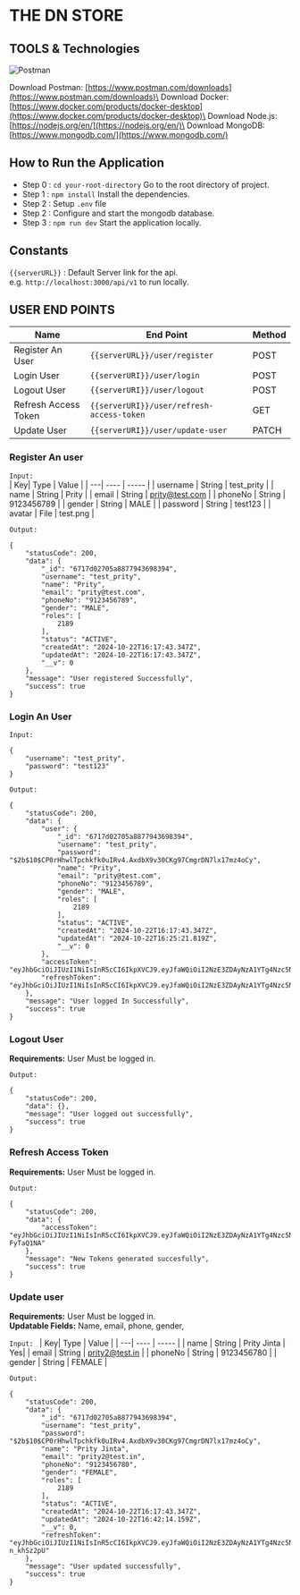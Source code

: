 # THE DN STORE 

## TOOLS & Technologies
![Postman](https://skillicons.dev/icons?i=postman,docker,nodejs,mongodb,express)

Download Postman: [https://www.postman.com/downloads](https://www.postman.com/downloads)\
Download Docker: [https://www.docker.com/products/docker-desktop](https://www.docker.com/products/docker-desktop)\
Download Node.js: [https://nodejs.org/en/](https://nodejs.org/en/)\
Download MongoDB: [https://www.mongodb.com/](https://www.mongodb.com/)



## How to Run the Application
- Step 0 : `cd your-root-directory` Go to the root directory of project.
- Step 1 : `npm install` Install the dependencies.
- Step 2 : Setup `.env` file
- Step 2 : Configure and start the mongodb database.
- Step 3 : `npm run dev` Start the application locally. 

## Constants
`{{serverURL}}` : Default Server link for the api.\
     e.g. `http://localhost:3000/api/v1` to run locally.

## USER END POINTS

| Name| End Point | Method |
| -----| --------- | ------ |
|Register An User | `{{serverURL}}/user/register` | POST |
|Login User | `{{serverURI}}/user/login` | POST |
|Logout User | `{{serverURI}}/user/logout` | POST |
|Refresh Access Token | `{{serverURI}}/user/refresh-access-token` | GET |
|Update User | `{{serverURI}}/user/update-user` | PATCH |


### Register An user
`Input: `   
| Key| Type | Value |
| ---| ---- | ----- |
| username | String | test_prity |
| name | String | Prity |
| email | String | prity@test.com |
| phoneNo | String | 9123456789 |
| gender | String | MALE |
| password | String | test123 |
| avatar | File | test.png |

`Output: `
```
{
    "statusCode": 200,
    "data": {
        "_id": "6717d02705a8877943698394",
        "username": "test_prity",
        "name": "Prity",
        "email": "prity@test.com",
        "phoneNo": "9123456789",
        "gender": "MALE",
        "roles": [
            2189
        ],
        "status": "ACTIVE",
        "createdAt": "2024-10-22T16:17:43.347Z",
        "updatedAt": "2024-10-22T16:17:43.347Z",
        "__v": 0
    },
    "message": "User registered Successfully",
    "success": true
}
```

### Login An User
`Input: `
```
{
    "username": "test_prity",
    "password": "test123"
}
```

`Output: `

``` 
{
    "statusCode": 200,
    "data": {
        "user": {
            "_id": "6717d02705a8877943698394",
            "username": "test_prity",
            "password": "$2b$10$CP0rHhwlTpchkfk0uIRv4.AxdbX9v30CKg97CmgrDN7lx17mz4oCy",
            "name": "Prity",
            "email": "prity@test.com",
            "phoneNo": "9123456789",
            "gender": "MALE",
            "roles": [
                2189
            ],
            "status": "ACTIVE",
            "createdAt": "2024-10-22T16:17:43.347Z",
            "updatedAt": "2024-10-22T16:25:21.819Z",
            "__v": 0
        },
        "accessToken": "eyJhbGciOiJIUzI1NiIsInR5cCI6IkpXVCJ9.eyJfaWQiOiI2NzE3ZDAyNzA1YTg4Nzc5NDM2OTgzOTQiLCJlbWFpbCI6InByaXR5QHRlc3QuY29tIiwidXNlcm5hbWUiOiJ0ZXN0X3ByaXR5Iiwicm9sZXMiOnsiQ1VTVE9NRVIiOjIxODl9LCJpYXQiOjE3Mjk2MTQzMjEsImV4cCI6MTcyOTcwMDcyMX0.8abpWlQxJJuFg89z7KTW0sGE2xVdtOzKREYZoTznzhg",
        "refreshToken": "eyJhbGciOiJIUzI1NiIsInR5cCI6IkpXVCJ9.eyJfaWQiOiI2NzE3ZDAyNzA1YTg4Nzc5NDM2OTgzOTQiLCJpYXQiOjE3Mjk2MTQzMjEsImV4cCI6MTczMDQ3ODMyMX0.EDBPMXWfg9R6Ul__s1muBlJo6H12sbDRIiqqZnw3JDE"
    },
    "message": "User logged In Successfully",
    "success": true
}
```

### Logout User
**Requirements:** User Must be logged in.

`Output:`

```
{
    "statusCode": 200,
    "data": {},
    "message": "User logged out successfully",
    "success": true
}
```


### Refresh Access Token
**Requirements:** User Must be logged in. 

`Output:`
```
{
    "statusCode": 200,
    "data": {
        "accessToken": "eyJhbGciOiJIUzI1NiIsInR5cCI6IkpXVCJ9.eyJfaWQiOiI2NzE3ZDAyNzA1YTg4Nzc5NDM2OTgzOTQiLCJlbWFpbCI6InByaXR5QHRlc3QuY29tIiwidXNlcm5hbWUiOiJ0ZXN0X3ByaXR5Iiwicm9sZXMiOnsiQ1VTVE9NRVIiOjIxODl9LCJpYXQiOjE3Mjk2MTQ3MzMsImV4cCI6MTcyOTcwMTEzM30.6FDwQA2p8tjoNFIQHSPscH6we2npnedEK0-FyTaQ1NA"
    },
    "message": "New Tokens generated succesfully",
    "success": true
}
```

### Update user
**Requirements:** User Must be logged in. \
**Updatable Fields:** Name, email, phone, gender, 

`Input: ` 
| Key| Type | Value | 
| ---| ---- | ----- | 
| name | String | Prity Jinta | Yes|
| email | String | prity2@test.in |
| phoneNo | String | 9123456780 |
| gender | String | FEMALE |

`Output: `

```
{
    "statusCode": 200,
    "data": {
        "_id": "6717d02705a8877943698394",
        "username": "test_prity",
        "password": "$2b$10$CP0rHhwlTpchkfk0uIRv4.AxdbX9v30CKg97CmgrDN7lx17mz4oCy",
        "name": "Prity Jinta",
        "email": "prity2@test.in",
        "phoneNo": "9123456780",
        "gender": "FEMALE",
        "roles": [
            2189
        ],
        "status": "ACTIVE",
        "createdAt": "2024-10-22T16:17:43.347Z",
        "updatedAt": "2024-10-22T16:42:14.159Z",
        "__v": 0,
        "refreshToken": "eyJhbGciOiJIUzI1NiIsInR5cCI6IkpXVCJ9.eyJfaWQiOiI2NzE3ZDAyNzA1YTg4Nzc5NDM2OTgzOTQiLCJpYXQiOjE3Mjk2MTUyNDAsImV4cCI6MTczMDQ3OTI0MH0.zX1rRY7k1ysWfEi39IyTV3wRSDVuUYJCz-n_khSz2pU"
    },
    "message": "User updated successfully",
    "success": true
}
```
